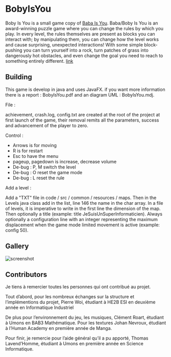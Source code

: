 # BobyIsYou

Boby Is You is a small game copy of [Baba Is You](https://store.steampowered.com/app/736260/Baba_Is_You/). Baba/Boby Is You is an award-winning puzzle game where you can change the rules by which you play. In every level, the rules themselves are present as blocks you can interact with; by manipulating them, you can change how the level works and cause surprising, unexpected interactions! With some simple block-pushing you can turn yourself into a rock, turn patches of grass into dangerously hot obstacles, and even change the goal you need to reach to something entirely different. [link](https://store.steampowered.com/app/736260/Baba_Is_You/)

## Building

This game is develop in java and uses JavaFX. if you want more information there is a report : BobyIsYou.pdf and an diagram UML : BobyIsYou.mdj.

File :

achievement, crash.log, config.txt are created at the root of the project at first launch of the game, their removal remits all the parameters, success and advancement of the player to zero.

Control :

- Arrows is for moving
- R is for restart
- Esc to have the menu
- pageup, pagedown is increase, decrease volume
- De-bug : P, M switch the level
- De-bug : O reset the game mode
- De-bug : L reset the rule

Add a level :

Add a "TXT" file in code / src / common / resources / maps. Then in the Levels java class add in the list, line 146 the name in the char array. In a file of levels, it is imperative to write in the first line the dimension of the map. Then optionally a title (example: title JeSuisUnSuperInformaticien). Always optionally a configuration line with an integer representing the maximum displacement when the game mode limited movement is active (example: config 50).

## Gallery

![screenshot]()

## Contributors

Je tiens à remercier toutes les personnes qui ont contribué au projet.

Tout d’abord, pour les nombreux échanges sur la structure et l’implémentions du projet, Pierre Woi, étudiant à HE2B ESI en deuxième année en Informatique Industriel

De plus pour l’environnement du jeu, les musiques, Clément Roart, étudiant à Umons en BAB3 Mathématique. Pour les textures Johan Nevroux, étudiant à l’Human Academy en première année de Manga.

Pour finir, je remercie pour l’aide général qu’il a pu apporté, Thomas Lavend’Homme, étudiant à Umons en première année en Science Informatique.
